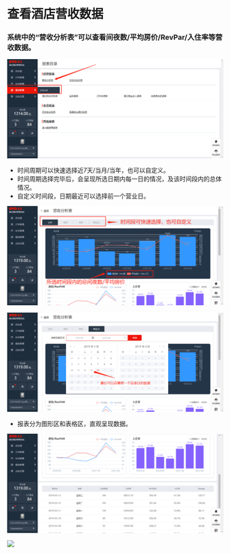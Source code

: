 # 查看酒店营收数据

### 系统中的“营收分析表”可以查看间夜数/平均房价/RevPar/入住率等营收数据。

![](../../../.gitbook/assets/image%20%28103%29.png)

* 时间周期可以快速选择近7天/当月/当年，也可以自定义。 
* 时间周期选择完毕后，会呈现所选日期内每一日的情况，及该时间段内的总体情况。 
* 自定义时间段，日期最近可以选择前一个营业日。

![](../../../.gitbook/assets/image%20%28584%29.png)

![](../../../.gitbook/assets/image%20%28242%29.png)

* 报表分为图形区和表格区，直观呈现数据。

![](../../../.gitbook/assets/image%20%28345%29.png)

![](https://uploader.shimo.im/f/eufzZCdoLaI108MW.png!thumbnail)



